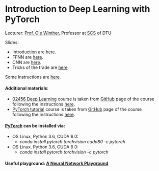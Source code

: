 # Introduction to Deep Learning with PyTorch

Lecturer: [Prof. Ole Winther](http://cogsys.imm.dtu.dk/staff/winther/), Professor at [SCS](http://www.compute.dtu.dk/english/research/Cogsys) of DTU

Slides:
* Introduction are [here](https://github.com/kabartay/MLSS-DTU-SCS-2018/blob/master/4-Introduction_to_Deep_Learning_with_PyTorch/02901DeepLearning_1Introduction.pdf).
* FFNN are [here](https://github.com/kabartay/MLSS-DTU-SCS-2018/blob/master/4-Introduction_to_Deep_Learning_with_PyTorch/02901DeepLearning_2FFNN.pdf).
* CNN are [here](https://github.com/kabartay/MLSS-DTU-SCS-2018/blob/master/4-Introduction_to_Deep_Learning_with_PyTorch/02901DeepLearning_3CNN.pdf).
* Tricks of the trade are [here](https://github.com/kabartay/MLSS-DTU-SCS-2018/blob/master/4-Introduction_to_Deep_Learning_with_PyTorch/02901DeepLearning_4TricksOfTheTrade.pdf).

Some instructions are [here](https://github.com/kabartay/MLSS-DTU-SCS-2018/blob/master/4-Introduction_to_Deep_Learning_with_PyTorch/owinther.pdf).

#### Additional materials:  
* [02456 Deep Learning](https://github.com/kabartay/MLSS-DTU-SCS-2018/tree/master/4-Introduction_to_Deep_Learning_with_PyTorch/02456-deep-learning) course is taken from [GitHub](https://github.com/DeepLearningDTU/02456-deep-learning) page of the course following the instructions [here](https://github.com/kabartay/MLSS-DTU-SCS-2018/blob/master/4-Introduction_to_Deep_Learning_with_PyTorch/owinther.pdf).  
* [PyTorch tutorial](https://github.com/kabartay/MLSS-DTU-SCS-2018/tree/master/4-Introduction_to_Deep_Learning_with_PyTorch/pytorch-tutorial) course is taken from [GitHub](https://github.com/munkai/pytorch-tutorial) page of the course following the instructions [here](https://github.com/kabartay/MLSS-DTU-SCS-2018/blob/master/4-Introduction_to_Deep_Learning_with_PyTorch/owinther.pdf).  

#### [PyTorch](https://pytorch.org/) can be installed via:  
* OS Linux, Python 3.6, CUDA 8.0:  
  * *conda install pytorch torchvision cuda80 -c pytorch*  
* OS Linux, Python 3.6, CUDA 9.0:  
  * *conda install pytorch torchvision -c pytorch*  

#### Useful playground: [A Neural Network Playground](https://playground.tensorflow.org)

